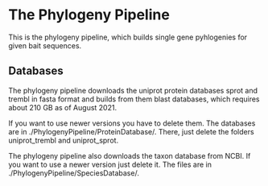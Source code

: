 # The Phylogeny Pipeline

This is the phylogeny pipeline, which builds single gene pyhlogenies for given bait sequences.

## Databases

The phylogeny pipeline downloads the uniprot protein databases sprot and trembl in fasta format and builds from them blast databases, which requires about 210 GB as of August 2021.

If you want to use newer versions you have to delete them. The databases are in ./PhylogenyPipeline/ProteinDatabase/. There, just delete the folders uniprot_trembl and uniprot_sprot.

The phylogeny pipeline also downloads the taxon database from NCBI. If you want to use a newer version just delete it. The files are in ./PhylogenyPipeline/SpeciesDatabase/.
